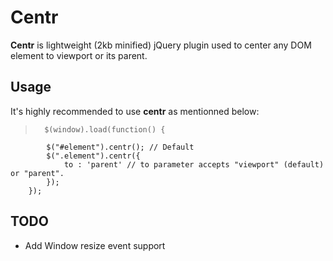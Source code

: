 # **Centr** #

**Centr** is lightweight (2kb minified) jQuery plugin used to center any DOM element to viewport or its parent. 

## Usage ##
It's highly recommended to use **centr** as mentionned below:
>		$(window).load(function() {
			$("#element").centr(); // Default
			$(".element").centr({
				to : 'parent' // to parameter accepts "viewport" (default) or "parent".
			});
		});	


## TODO ##

* Add Window resize event support